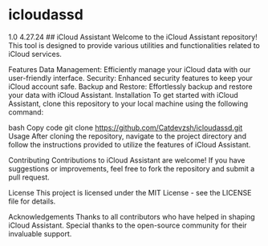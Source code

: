 # icloudassd
1.0 4.27.24 ## 
iCloud Assistant
Welcome to the iCloud Assistant repository! This tool is designed to provide various utilities and functionalities related to iCloud services.

Features
Data Management: Efficiently manage your iCloud data with our user-friendly interface.
Security: Enhanced security features to keep your iCloud account safe.
Backup and Restore: Effortlessly backup and restore your data with iCloud Assistant.
Installation
To get started with iCloud Assistant, clone this repository to your local machine using the following command:

bash
Copy code
git clone https://github.com/Catdevzsh/icloudassd.git
Usage
After cloning the repository, navigate to the project directory and follow the instructions provided to utilize the features of iCloud Assistant.

Contributing
Contributions to iCloud Assistant are welcome! If you have suggestions or improvements, feel free to fork the repository and submit a pull request.

License
This project is licensed under the MIT License - see the LICENSE file for details.

Acknowledgements
Thanks to all contributors who have helped in shaping iCloud Assistant.
Special thanks to the open-source community for their invaluable support.
